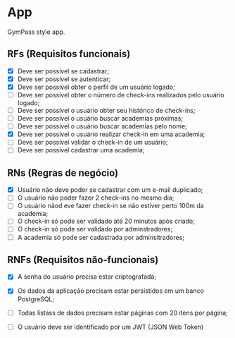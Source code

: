 # App 

GymPass style app. 

## RFs (Requisitos funcionais)

- [x] Deve ser possível se cadastrar;
- [x] Deve ser possível se autenticar;
- [x] Deve ser possível obter o perfil de um usuário logado;
- [ ] Deve ser possível obter o número de check-ins realizados pelo usuário logado;
- [ ] Deve ser possível o usuário obter seu histórico de check-ins;
- [ ] Deve ser possível o usuário buscar academias próximas;
- [ ] Deve ser possível o usuário buscar academias pelo nome;
- [x] Deve ser possível o usuário realizar check-in em uma academia;
- [ ] Deve ser possível validar o check-in de um usuário;
- [ ] Deve ser possível cadastrar uma academia;

## RNs (Regras de negócio)

- [x] Usuário não deve poder se cadastrar com um e-mail duplicado; 
- [ ] O usuário não poder fazer 2 check-ins no mesmo dia;
- [ ] O usuário nãod eve fazer check-in se não estiver perto 100m da academia;
- [ ] O check-in só pode ser validado até 20 minutos após criado;
- [ ] O check-in só pode ser validado por adminstradores;
- [ ] A academia só pode ser cadastrada por adminsitradores;

## RNFs (Requisitos não-funcionais)
- [x] A senha do usuário precisa estar criptografada;
- [x] Os dados da aplicação precisam estar persistidos em um banco PostgreSQL;
- [ ] Todas listass de dados precisam estar páginas com 20 itens por página;
- [ ] O usuário deve ser identificado por um JWT (JSON Web Token)


